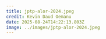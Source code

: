 ```yaml
---
title: jptp-alor-2024.jpeg
credit: Kevin Daud Oemanu
date: 2025-08-24T14:22:13.803Z
image: ../images/jptp-alor-2024.jpeg
---
```


